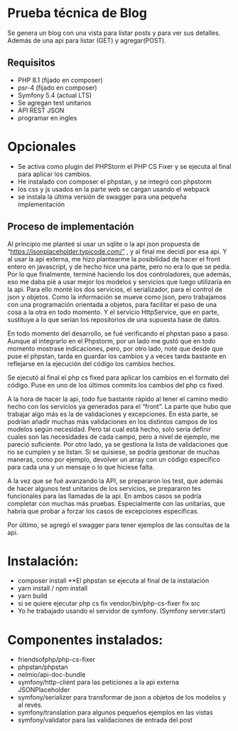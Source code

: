 # Prueba técnica de Blog

Se genera un blog con una vista para listar posts y para ver sus detalles. 
Además de una api para listar (GET) y agregar(POST).

## Requisitos

- PHP 8.1 (fijado en composer)
- psr-4 (fijado en composer)
- Symfony 5.4 (actual LTS)
- Se agregan test unitarios
- API REST JSON
- programar en ingles

# Opcionales
- Se activa como plugin del PHPStorm el PHP CS Fixer y se ejecuta al final para aplicar los cambios.
- He instalado con composer el phpstan, y se integró con phpstorm
- los css y js usados en la parte web se cargan usando el webpack
- se instala la última versión de swagger para una pequeña implementación

## Proceso de implementación

Al principio me planteé si usar un sqlite o la api json propuesta de “https://jsonplaceholder.typicode.com/” ,
y al final me decidí por esa api. Y al usar la api externa, me hizo plantearme la posibilidad de hacer el front entero
en javascript, y de hecho hice una parte, pero no era lo que se pedía. Por lo que finalmente, terminé haciendo los dos
controladores, que además, eso me daba pié a usar mejor los modelos y servicios que luego utilizaría en la api.
Para ello monté los dos servicios, el serializador, para el control de json y objetos. Como la información se mueve 
como json, pero trabajamos con una programación orientada a objetos, para facilitar el paso de una cosa a la otra en 
todo momento. Y el servicio HttpService, que en parte, sustituye a lo que serían los repositorios de una supuesta
base de datos.

En todo momento del desarrollo, se fué verificando el phpstan paso a paso. Aunque al integrarlo en el Phpstorm,
por un lado me gustó que en todo momento mostrase indicaciones, pero, por otro lado, noté
que desde que puse el phpstan, tarda en guardar los cambios y a veces tarda bastante en reflejarse en la ejecución
del código los cambios hechos.

Se ejecutó al final el php cs fixed para aplicar los cambios en el formato del código. Puse en uno de los últimos 
commits los cambios del php cs fixed.

A la hora de hacer la api, todo fue bastante rápido al tener el camino medio hecho con los servicios ya generados 
para el “front”.  La parte que hubo que trabajar algo más es la de validaciones y excepciones. En esta parte,
se podrían añadir muchas más validaciones en los distintos campos de los modelos según necesidad. 
Pero tal cual está hecho, solo sería definir cuales son las necesidades de cada campo, pero a nivel de ejemplo,
me pareció suficiente. Por otro lado, ya se gestiona la lista de validaciones que no se cumplen y se listan.
Si se quisiese, se podría gestionar de muchas maneras, como por ejemplo, devolver un array con un código específico 
para cada una y un mensaje o lo que hiciese falta.

A la vez que se fué avanzando la API, se prepararon los test, que además de hacer algunos test unitarios de los servicios,
se prepararon tes funcionales para las llamadas de la api. En ambos casos se podría completar con muchas más pruebas.
Especialmente con las unitarias, que habría que probar a forzar los casos de excepciones específicas.

Por último, se agregó el swagger para tener ejemplos de las consultas de la api.


# Instalación:
- composer install **El phpstan se ejecuta al final de la instalación
- yarn install / npm install
- yarn build
- si se quiere ejecutar php cs fix vendor/bin/php-cs-fixer fix src
- Yo he trabajado usando el servidor de symfony. (Symfony server:start)

# Componentes instalados:
- friendsofphp/php-cs-fixer
- phpstan/phpstan
- nelmio/api-doc-bundle
- symfony/http-client para las peticiones a la api externa JSONPlaceholder
- symfony/serializer para transformar de json a objetos de los modelos y al revés.
- symfony/translation para algunos pequeños ejemplos en las vistas
- symfony/validator para las validaciones de entrada del post
